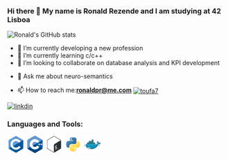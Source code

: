 ### Hi there 👋 My name is Ronald Rezende and I am studying at 42 Lisboa

![Ronald's GitHub stats](https://github-readme-stats.vercel.app/api?username=ronaldprme&show_icons=true&theme=radical)


- 🔭 I’m currently developing a new profession
- 🌱 I’m currently learning c/c++
- 👯 I’m looking to collaborate on database analysis and KPI development
<!-- - 🤔 I’m looking for help with miniRT -->
- 💬 Ask me about neuro-semantics

- 📫 How to reach me:**ronaldpr@me.com**
<a href="https://linkedin.com/in/ronald-rezende" target="blank"><img align="center" src="https://raw.githubusercontent.com/rahuldkjain/github-profile-readme-generator/master/src/images/icons/Social/linked-in-alt.svg" alt="toufa7" height="30" width="40" />

[![linkdin](https://img.shields.io/badge/LinkedIn-0077B5?style=for-the-badge&logo=linkedin&logoColor=white)](https://www.linkedin.com/in/ronald-rezende/)

<h3 align="left">Languages and Tools:</h3>
<p align="left">
  <a> <img src="https://raw.githubusercontent.com/devicons/devicon/master/icons/c/c-original.svg" alt="C" width="40" height="40"/></a>
  <a> <img src="https://github.com/devicons/devicon/blob/master/icons/cplusplus/cplusplus-original.svg" alt="C++" width="40" height="40"/></a>
  <a> <img src="https://github.com/devicons/devicon/blob/master/icons/bash/bash-original.svg" alt="Bash" width="40" height="40"/></a>
  <a> <img src="https://raw.githubusercontent.com/devicons/devicon/master/icons/python/python-original.svg" alt="Python" width="40" height="40"/></a>
  <a> <img src="https://raw.githubusercontent.com/devicons/devicon/master/icons/docker/docker-original.svg" alt="Docker" width="40" height="40"/></a>
</p>
<!-- ⚡ Fun fact: I never knew where I was going, but I knew I was on the right path-->
